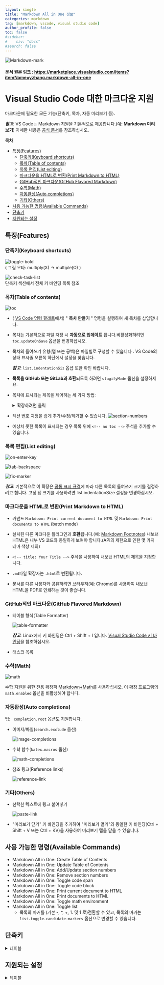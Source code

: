 ```yaml
---
layout: single
title: "Markdown All in One 정보"
categories: markdown
tag: [markdown, vscode, visual studio code]
author_profile: false
toc: false
#sidebar:
#    nav: "docs"
#search: false    
---
```


![Markdown-mark](https://images.velog.io/images/nsunny0908/post/409f269d-2791-496d-abcc-896935163d3f/362222e42d54.jpg)
<div class="notice--danger">
    <h4>
    문서 원본 링크 : 
    <a href="https://marketplace.visualstudio.com/items?itemName=yzhang.markdown-all-in-one">https://marketplace.visualstudio.com/items?itemName=yzhang.markdown-all-in-one</a>
    </h4>
    
</div>

<!-- omit from toc -->
#  Visual Studio Code 대한 마크다운 지원

마크다운에 필요한 모든 기능(단축키, 목차, 자동 미리보기 등).

**_참고_**: VS Code는 Markdown 지원을 기본적으로 제공합니다.(예: **Markdown 미리 보기**) 
    자세한 내용은 [공식 문서](https://code.visualstudio.com/docs/languages/markdown)를 참조하십시오.

**목차**
- [특징(Features)](#특징features)
  - [단축키(Keyboard shortcuts)](#단축키keyboard-shortcuts)
  - [목차(Table of contents)](#목차table-of-contents)
  - [목록 편집(List editing)](#목록-편집list-editing)
  - [마크다운을 HTML로 변환(Print Markdown to HTML)](#마크다운을-html로-변환print-markdown-to-html)
  - [GitHub적인 마크다운(GitHub Flavored Markdown)](#github적인-마크다운github-flavored-markdown)
  - [수학(Math)](#수학math)
  - [자동완성(Auto completions)](#자동완성auto-completions)
  - [기타(Others)](#기타others)
- [사용 가능한 명령(Available Commands)](#사용-가능한-명령available-commands)
- [단축키](#단축키)
- [지원되는 설정](#지원되는-설정)

## 특징(Features)
### 단축키(Keyboard shortcuts)
![toggle-bold](/images/markdown/toggle-bold.gif)
<br/>
( 그림 오타: multiply(X) -> multiple(O) )

![check-task-list](/images/markdown/check-task-list.gif)
<br/>
단축키 섹션에서 전체 키 바인딩 목록 참조

### 목차(Table of contents)

![toc](/images/markdown/toc.png)
* ( [VS Code 명령 팔레트](https://code.visualstudio.com/docs/getstarted/userinterface#_command-palette)에서) " **목차 만들기** " 명령을 실행하여 새 목차를 삽입합니다.
  
* 목차는 기본적으로 파일 저장 시 **자동으로 업데이트**  됩니다.비활성화하려면 `toc.updateOnSave` 옵션을 변경하십시오.

* 목차의 들여쓰기 유형(탭 또는 공백)은 파일별로 구성할 수 있습니다 . VS Code의 상태 표시줄 오른쪽 하단에서 설정을 찾습니다.

    **_참고_**: `list.indentationSiz` 옵셥 또한 확인 바랍니다.

* **목록을 GitHub 또는 GitLab과 호환**되도록 하려면 `slugifyMode` 옵션을 설정하세요.

* 목차에 표시되는 제목을 제어하는 세 가지 방법:
    <details>
    <summary>확장하려면 클릭</summary>
    <div markdown="1"> 

    1. 제목 끝에 `<!-- omit from toc -->` 추가하여 목차에서 무시합니다.(제목 위에 추가할 수도 있습니다.)

    2. `toc.levels` 설정을 사용합니다.

    3. `toc.omittedFromToc` 설정을 사용하여 목차에서 일부 제목(및 부제목)을 생략 할 수도 있습니다.

        ```
        // .json 설정에서
        "markdown.extension.toc.omittedFromToc": {
            // 작업영역에 상대적인 경로를 사용합니다.
            "README.md": [
                "# 서론",
                "## 생략",
            ],
            // 또는 실행파일의 절대 경로를 사용합니다.
            "/home/foo/Documents/todo-list.md": [
                "## 부끄러운 목록 (절대 안해)",
            ]
        }
        ```
        
        **_참고_**:
        - 문단제목(=== 또는 ---로 만들어진 제목)도 생략할 수 있습니다. 각 설정에 #및 ##를 입력하세요.
        - 제목을 생략할 때 문서 내에서 고유한 제목인지 확인하세요. 중복된 제목은 예측할 수 없는 동작을 유발할 수 있습니다.
    </div>
    </details>

* 섹션 번호 지정을 쉽게 추가/수정/제거할 수 있습니다.
![section-numbers](/images/markdown/section-numbers.gif)

* 예상치 못한 목록이 표시되는 경우 목록 위에 `<!-- no toc -->` 주석을 추가할 수 있습니다.

### 목록 편집(List editing)
![on-enter-key](/images/markdown/on-enter-key.gif)

![tab-backspace](/images/markdown/tab-backspace.gif)

![fix-marker](/images/markdown/fix-marker.gif)

_**참고**_: 기본적으로 이 확장은 [공통 표시 규격]("https://spec.commonmark.org/0.29/#list-items")에 따라 다른 목록의 들여쓰기 크기를 결정하려고 합니다. 고정 탭 크기를 사용하려면 list.indentationSize 설정을 변경하십시오.

### 마크다운을 HTML로 변환(Print Markdown to HTML)

- 커맨드 `Markdown: Print current document to HTML` 및 `Markdown: Print documents to HTML` (batch mode)

- 설치된 다른 마크다운 플러그인과 **호환**됩니다.(예: [Markdown Footnotes](https://marketplace.visualstudio.com/items?itemName=bierner.markdown-footnotes)) 내보낸 HTML은 내부 VS 코드와 동일하게 보여야 합니다.(API의 제한으로 인한 몇 가지 테마 색상 제외)

- `<!-- title: Your Title -->` 주석을 사용하여 내보낸 HTML의 제목을 지정합니다.

- `.md`파일 확장자는 `.html`로 변환됩니다.

- 문서를 다른 사용자와 공유하려면 브라우저(예: Chrome)를 사용하여 내보낸 HTML을 PDF로 인쇄하는 것이 좋습니다.

### GitHub적인 마크다운(GitHub Flavored Markdown)
- 테이블 형식(Table Formatter)

    ![table-formatter](/images/markdown/table-formatter.gif)

    _**참고**_: Linux에서 키 바인딩은 Ctrl + Shift + I 입니다. [Visual Studio Code 키 바인딩](https://code.visualstudio.com/docs/getstarted/keybindings#_keyboard-shortcuts-reference)을 참조하십시오.

- 태스크 목록

### 수학(Math)
![math](/images/markdown/math.png)

수학 지원을 위한 전용 확장팩 [Markdown+Math](https://marketplace.visualstudio.com/items?itemName=goessner.mdmath)를 사용하십시오. 이 확장 프로그램의 `math.enabled` 옵션을 비활성해야 합니다.

### 자동완성(Auto completions)

팁: ` completion.root` 옵션도 지원합니다.
- 이미지/파일(`search.exclude` 옵션)

    ![image-completions](/images/markdown/image-completions.png)

- 수학 함수(`katex.macros` 옵션)

    ![math-completions](/images/markdown/math-completions.png)

- 참조 링크(Reference links)

    ![reference-link](/images/markdown/reference-link.png)

### 기타(Others)

- 선택한 텍스트에 링크 붙여넣기

    ![paste-link](/images/markdown/paste-link.gif)

- "미리보기 닫기" 키 바인딩을 추가하여 "미리보기 열기"와 동일한 키 바인딩(Ctrl + Shift + V 또는 Ctrl + KV)을 사용하여 미리보기 탭을 닫을 수 있습니다.

##  사용 가능한 명령(Available Commands)
- Markdown All in One: Create Table of Contents
- Markdown All in One: Update Table of Contents
- Markdown All in One: Add/Update section numbers
- Markdown All in One: Remove section numbers
- Markdown All in One: Toggle code span
- Markdown All in One: Toggle code block
- Markdown All in One: Print current document to HTML
- Markdown All in One: Print documents to HTML
- Markdown All in One: Toggle math environment
- Markdown All in One: Toggle list
  - 목록의 마커를 (기본 -, *, +, 1. 및 1 로)전환할 수 있고, 목록의 마커는 `list.toggle.candidate-markers` 옵션으로 변경할 수 있습니다.

## 단축키
<details>
<summary>테이블</summary>
<div markdown="1">

| Key                  |                      Command |
| :------------------- | ---------------------------: |
| Ctrl/Cmd + B         |                  Toggle bold |
| Ctrl/Cmd + B         |                  Toggle bold |
| Ctrl/Cmd + I         |                Toggle italic |
| Alt+S (on Windows)   |        Toggle strikethrough1 |
| Ctrl + Shift + ]     |     Toggle heading (uplevel) |
| Ctrl + Shift + [     |   Toggle heading (downlevel) |
| Ctrl/Cmd + M         |      Toggle math environment |
| Alt + C              | Check/Uncheck task list item |
| Ctrl/Cmd + Shift + V |               Toggle preview |
| Ctrl/Cmd + K V       |       Toggle preview to side |

</div>
</details>

## 지원되는 설정
<details>
<summary>테이블</summary>
<div markdown="1">

 | Name                                                       |             Default             |                                                                    Description |
 | :--------------------------------------------------------- | :-----------------------------: | -----------------------------------------------------------------------------: |
 | `markdown.extension.completion.respectVscodeSearchExclude` |             `true`              |               파일 경로 완성을 제공할 때 `search.exclude` 옵션을 고려할지 여부 |
 | `markdown.extension.completion.root`                       |                                 |            파일 경로 완성을 제공할 때 루트 폴더(경로가 `/`로 시작할 때 적용됨) |
 | `markdown.extension.italic.indicator`                      |               `*`               |                                   `*` 또는 `_`로 포장하여 이탤릭체 텍스트 바꿈 |
 | `markdown.extension.bold.indicator`                        |              `**`               |                                     `**` 또는 `__`로 포장하여 굵은 텍스트 바꿈 |
 | `markdown.extension.katex.macros`                          |              `{}`               |                            KaTeX macros (예: `{ "\\name": "expansion", ... }`) |
 | `markdown.extension.list.indentationSize`                  |           `adaptive`            |                     정렬된 목록과 정렬되지 않은 목록에 다른 들여쓰기 크기 사용 |
 | `markdown.extension.list.toggle.candidate-markers`         | `[ "-", "*", "+", "1.", "1)" ]` |                  정렬된 목록마커를 전환하기 위해 배열 사용 (예: `["*", "1."]`) |
 | `markdown.extension.orderedList.autoRenumber`              |             `true`              |                                                  편집할 때 목록 마커 자동 수정 |
 | `markdown.extension.orderedList.marker`                    |            `ordered`            |                                  또는 `one`: 항상 `1.`을 순서 목록 마커로 사용 |
 | `markdown.extension.preview.autoShowPreviewToSide`         |             `false`             |                                마크다운 파일을 열 때 미리 보기를 자동으로 표시 |
 | `markdown.extension.print.absoluteImgPath`                 |             `true`              |                                                 이미지 경로를 절대 경로로 변환 |
 | `markdown.extension.print.imgToBase64`                     |             `false`             |                                        HTML로 인쇄할 때 이미지를 base64로 변환 |
 | `markdown.extension.print.includeVscodeStylesheets`        |             `true`              |                                                VS Code의 기본 스타일 포함 여부 |
 | `markdown.extension.print.onFileSave`                      |             `false`             |                                                       파일 저장 시 HTML로 인쇄 |
 | `markdown.extension.print.theme`                           |             `light`             |                                                             내보낸 HTML의 테마 |
 | `markdown.extension.print.validateUrls`                    |             `true`              |                                               인쇄 시 URL 확인 활성화/비활성화 |
 | `markdown.extension.syntax.decorations`                    |             `true`              |                                       `~~취소선~~` 및 `code span` 에 장식 추가 |
 | `markdown.extension.syntax.decorationFileSizeLimit`        |             `50000`             |                      파일이 이 크기(byte/B)보다 큰 경우 구문 장식 렌더링 안 함 |
 | `markdown.extension.syntax.plainTheme`                     |             `false`             |                                                               집중력 향상 테마 |
 | `markdown.extension.tableFormatter.enabled`                |             `true`              |                                                         GFM 테이블 포맷터 사용 |
 | `markdown.extension.toc.slugifyMode`                       |            `github`             |   목차 링크 생성을 위한 Slagify 모드 (`vscode`, `github`, `gitlab` or `gitea`) |
 | `markdown.extension.toc.omittedFromToc`                    |              `{}`               | 프로젝트 파일별로 생략할 제목 목록 (예: `{ "README.md": ["# Introduction"] }`) |
 | `markdown.extension.toc.levels`                            |             `1..6`              |                                                   목차에 표시할 제목 레벨 제어 |
 | `markdown.extension.toc.orderedList`                       |             `false`             |                                                    목차에서 정렬된 목록을 사용 |
 | `markdown.extension.toc.plaintext`                         |             `false`             |                                                                   일반 텍스트. |
 | `markdown.extension.toc.unorderedList.marker`              |               `-`               |                        목차에 `-`, `*` or `+` 사용 (정렬되지 않은 목록의 경우) |
 | `markdown.extension.toc.updateOnSave`                      |             `true`              |                                             저장할 때 목차를 자동으로 업데이트 |

</div>
</details>

